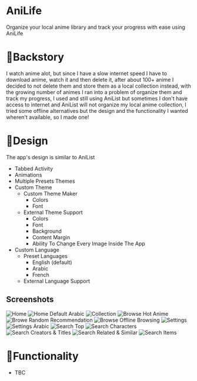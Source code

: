 # AniLife
Organize your local anime library and track your progress with ease using AniLife
# 🧾Backstory
I watch anime alot, but since I have a slow internet speed I have to download anime, watch it and then delete it, after about 100+ anime I decided to not delete them and store them as a local collection instead, with the growing number of animes I ran into a problem of organize them and track my progress, I used and still using AniList but sometimes I don't have access to internet and AniList will not organize my local anime collection, I tried some offline alternatives but the design and the functionality I wanted wheren't available, so I made one!
# 🎨Design
The app's design is similar to AniList
 - Tabbed Activity
 - Animations
 - Multiple Presets Themes
 - Custom Theme
   - Custom Theme Maker
     - Colors
     - Font
   - External Theme Support
     - Colors
     - Font
     - Background
     - Content Margin
     - Ability To Change Every Image Inside The App
 - Custom Language
   - Preset Languages
     - English (default)
     - Arabic
     - French
   - External Language Support
## Screenshots
![Home](Screenshots/Home.png)
![Home Default Arabic](Screenshots/Home_Default_Arabic.png)
![Collection](Screenshots/Collection.png)
![Browse Hot Anime](Screenshots/Browse_HotAnime.png)
![Browe Random Recommendation](Screenshots/Browse_RandomRecommendation.png)
![Browse Offline Browsing](Screenshots/Browse_OfflineBrowsing.png)
![Settings](Screenshots/Settings.png)
![Settings Arabic](Screenshots/Settings_Arabic.png)
![Search Top](Screenshots/Search_Top.png)
![Search Characters](Screenshots/Search_Characters.png)
![Search Creators & Titles](Screenshots/Search_CreatorsTitles.png)
![Search Related & Similar](Screenshots/Search_RelatedSimilar.png)
![Search Items](Screenshots/SearchItems.png)
# 🧰Functionality
 - TBC
